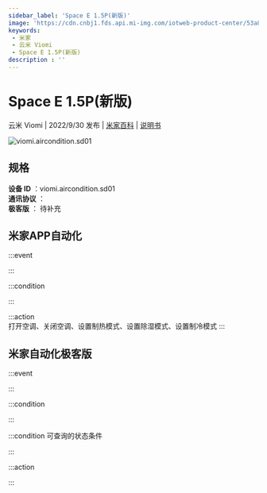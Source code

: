 ```yaml
---
sidebar_label: 'Space E 1.5P(新版)'
image: 'https://cdn.cnbj1.fds.api.mi-img.com/iotweb-product-center/53a866959b01dd752d2468c4f9af501d_1660047363709.png?GalaxyAccessKeyId=AKVGLQWBOVIRQ3XLEW&Expires=9223372036854775807&Signature=yW9JUwUHqtGmugtfh0hUCK/KtKQ='
keywords: 
 - 米家
 - 云米 Viomi
 - Space E 1.5P(新版)
description : ''
---
```

# Space E 1.5P(新版)

云米 Viomi | 2022/9/30 发布 | [米家百科](https://home.mi.com/webapp/content/baike/product/index.html?model=viomi.aircondition.sd01) | [说明书](https://home.mi.com/views/introduction.html?model=viomi.aircondition.sd01&region=cn)

![viomi.aircondition.sd01](https://cdn.cnbj1.fds.api.mi-img.com/iotweb-product-center/53a866959b01dd752d2468c4f9af501d_1660047363709.png?GalaxyAccessKeyId=AKVGLQWBOVIRQ3XLEW&Expires=9223372036854775807&Signature=yW9JUwUHqtGmugtfh0hUCK/KtKQ=)

## 规格  
> 
**设备 ID** ：viomi.aircondition.sd01  
**通讯协议** ：  
**极客版**  ： 待补充 


## 米家APP自动化  

:::event  

:::

:::condition  

:::

:::action   
打开空调、关闭空调、设置制热模式、设置除湿模式、设置制冷模式
:::

## 米家自动化极客版  

:::event  

:::

:::condition  

:::

:::condition 可查询的状态条件  

:::

:::action  

:::

        
